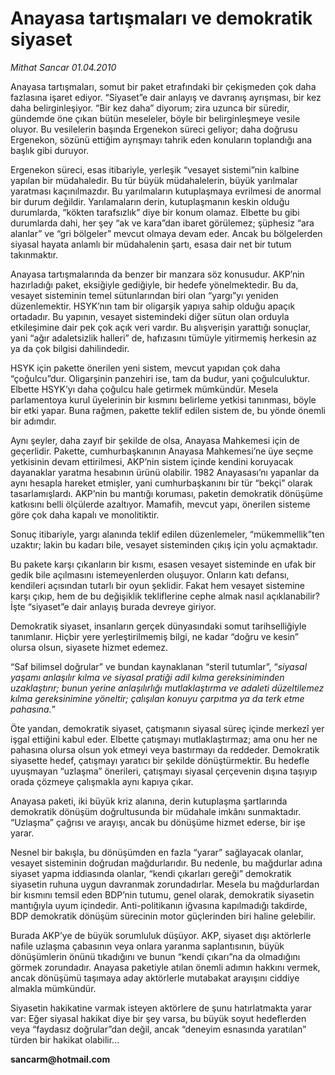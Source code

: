 # Anayasa tartışmaları ve demokratik siyaset

*Mithat Sancar 01.04.2010*

<div class="yazi"><p>Anayasa tartışmaları, somut bir paket etrafındaki bir çekişmeden çok daha fazlasına işaret ediyor. “Siyaset”e dair anlayış ve davranış ayrışması, bir kez daha belirginleşiyor. “Bir kez daha” diyorum; zira uzunca bir süredir, gündemde öne çıkan bütün meseleler, böyle bir belirginleşmeye vesile oluyor. Bu vesilelerin başında Ergenekon süreci geliyor; daha doğrusu Ergenekon, sözünü ettiğim ayrışmayı tahrik eden konuların toplandığı ana başlık gibi duruyor.</p>
<p>Ergenekon süreci, esas itibariyle, yerleşik “vesayet sistemi”nin kalbine yapılan bir müdahaledir. Bu tür büyük müdahalelerin, büyük yarılmalar yaratması kaçınılmazdır. Bu yarılmaların kutuplaşmaya evrilmesi de anormal bir durum değildir. Yarılamaların derin, kutuplaşmanın keskin olduğu durumlarda, “kökten tarafsızlık” diye bir konum olamaz. Elbette bu gibi durumlarda dahi, her şey “ak ve kara”dan ibaret görülemez; şüphesiz “ara alanlar” ve “gri bölgeler” mevcut olmaya devam eder. Ancak bu bölgelerden siyasal hayata anlamlı bir müdahalenin şartı, esasa dair net bir tutum takınmaktır.</p>
<p>Anayasa tartışmalarında da benzer bir manzara söz konusudur. AKP’nin hazırladığı paket, eksiğiyle gediğiyle, bir hedefe yönelmektedir. Bu da, vesayet sisteminin temel sütunlarından biri olan “yargı”yı yeniden düzenlemektir. HSYK’nın tam bir oligarşik yapıya sahip olduğu apaçık ortadadır. Bu yapının, vesayet sistemindeki diğer sütun olan orduyla etkileşimine dair pek çok açık veri vardır. Bu alışverişin yarattığı sonuçlar, yani “ağır adaletsizlik halleri” de, hafızasını tümüyle yitirmemiş herkesin az ya da çok bilgisi dahilindedir. </p>
<p>HSYK için pakette önerilen yeni sistem, mevcut yapıdan çok daha “çoğulcu”dur. Oligarşinin panzehiri ise, tam da budur, yani çoğulculuktur. Elbette HSYK’yı daha çoğulcu hale getirmek mümkündür. Mesela parlamentoya kurul üyelerinin bir kısmını belirleme yetkisi tanınması, böyle bir etki yapar. Buna rağmen, pakette teklif edilen sistem de, bu yönde önemli bir adımdır. </p>
<p>Aynı şeyler, daha zayıf bir şekilde de olsa, Anayasa Mahkemesi için de geçerlidir. Pakette, cumhurbaşkanının Anayasa Mahkemesi’ne üye seçme yetkisinin devam ettirilmesi, AKP’nin sistem içinde kendini koruyacak dayanaklar yaratma hesabının ürünü olabilir. 1982 Anayasası’nı yapanlar da aynı hesapla hareket etmişler, yani cumhurbaşkanını bir tür “bekçi” olarak tasarlamışlardı. AKP’nin bu mantığı koruması, paketin demokratik dönüşüme katkısını belli ölçülerde azaltıyor. Mamafih, mevcut yapı, önerilen sisteme göre çok daha kapalı ve monolitiktir. </p>
<p>Sonuç itibariyle, yargı alanında teklif edilen düzenlemeler, “mükemmellik”ten uzaktır; lakin bu kadarı bile, vesayet sisteminden çıkış için yolu açmaktadır.</p>
<p>Bu pakete karşı çıkanların bir kısmı, esasen vesayet sisteminde en ufak bir gedik bile açılmasını istemeyenlerden oluşuyor. Onların katı defansı, kendileri açısından tutarlı bir oyun şeklidir. Fakat hem vesayet sistemine karşı çıkıp, hem de bu değişiklik tekliflerine cephe almak nasıl açıklanabilir? İşte “siyaset”e dair anlayış burada devreye giriyor.</p>
<p>Demokratik siyaset, insanların gerçek dünyasındaki somut tarihselliğiyle tanımlanır. Hiçbir yere yerleştirilmemiş bilgi, ne kadar “doğru ve kesin” olursa olsun, siyasete hizmet edemez. </p>
<p>“Saf bilimsel doğrular” ve bundan kaynaklanan “steril tutumlar”, “<i>siyasal yaşamı anlaşılır kılma ve siyasal pratiği adil kılma gereksiniminden uzaklaştırır; bunun yerine anlaşılırlığı mutlaklaştırma ve adaleti düzeltilemez kılma gereksinimine yöneltir; çalışılan konuyu çarpıtma ya da terk etme pahasına.</i>”</p>
<p>Öte yandan, demokratik siyaset, çatışmanın siyasal süreç içinde merkezî yer işgal ettiğini kabul eder. Elbette çatışmayı mutlaklaştırmaz; ama onu her ne pahasına olursa olsun yok etmeyi veya bastırmayı da reddeder. Demokratik siyasette hedef, çatışmayı yaratıcı bir şekilde dönüştürmektir. Bu hedefle uyuşmayan “uzlaşma” önerileri, çatışmayı siyasal çerçevenin dışına taşıyıp orada çözmeye çalışmakla aynı kapıya çıkar.</p>
<p>Anayasa paketi, iki büyük kriz alanına, derin kutuplaşma şartlarında demokratik dönüşüm doğrultusunda bir müdahale imkânı sunmaktadır. “Uzlaşma” çağrısı ve arayışı, ancak bu dönüşüme hizmet ederse, bir işe yarar. </p>
<p>Nesnel bir bakışla, bu dönüşümden en fazla “yarar” sağlayacak olanlar, vesayet sisteminin doğrudan mağdurlarıdır. Bu nedenle, bu mağdurlar adına siyaset yapma iddiasında olanlar, “kendi çıkarları gereği” demokratik siyasetin ruhuna uygun davranmak zorundadırlar. Mesela bu mağdurlardan bir kısmını temsil eden BDP’nin tutumu, genel olarak, demokratik siyasetin mantığıyla uyum içindedir. Anti-politikanın iğvasına kapılmadığı takdirde, BDP demokratik dönüşüm sürecinin motor güçlerinden biri haline gelebilir. </p>
<p>Burada AKP’ye de büyük sorumluluk düşüyor. AKP, siyaset dışı aktörlerle nafile uzlaşma çabasının veya onlara yaranma saplantısının, büyük dönüşümlerin önünü tıkadığını ve bunun “kendi çıkarı”na da olmadığını görmek zorundadır. Anayasa paketiyle atılan önemli adımın hakkını vermek, ancak dönüşümü taşımaya aday aktörlerle mutabakat arayışını ciddiye almakla mümkündür.</p>
<p>Siyasetin hakikatine varmak isteyen aktörlere de şunu hatırlatmakta yarar var: Eğer siyasal hakikat diye bir şey varsa, bu büyük soyut hedeflerden veya “faydasız doğrular”dan değil, ancak “deneyim esnasında yaratılan” türden bir hakikat olabilir...</p>
<p><b>sancarm@hotmail.com</b></p></div>
